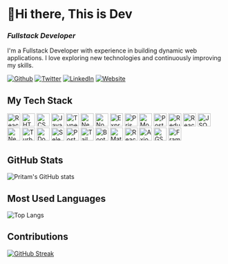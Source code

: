 # 👋Hi there, This is Dev
### <em>Fullstack Developer</em>
I'm a Fullstack Developer with experience in building dynamic web applications. I love exploring new technologies and continuously improving my skills. 
<p>
  <a href="mailto:mishradev222004@gmail.com" target="_blank"><img alt="Github" src="https://img.shields.io/badge/Gmail-%2312100E.svg?&style=for-the-badge&logo=Gmail&logoColor=white" /></a> 
  <a href="https://twitter.com/DevMishra947219" target="_blank"><img alt="Twitter" src="https://img.shields.io/badge/twitter-ffffff.svg?&style=for-the-badge&logo=X&logoColor=black" /></a> 
  <a href="https://www.linkedin.com/in/mishradev1/" target="_blank"><img alt="LinkedIn" src="https://img.shields.io/badge/linkedin-%230077B5.svg?&style=for-the-badge&logo=linkedin&logoColor=white" /></a> 
  <a href="https://portfolio-website" target="_blank"><img alt="Website" src="https://img.shields.io/badge/Website-000000.svg?&style=for-the-badge&logo=Google-chrome&logoColor=white&backgroundColor=black" /></a>
</p>

## My Tech Stack
<p>
  <img alt="React" src="https://img.shields.io/badge/-React-45b8d8?style=flat-square&logo=react&logoColor=white" height="30px" />
<img alt="HTML" src="https://img.shields.io/badge/-HTML-E34F26?style=flat-square&logo=html5&logoColor=white" height="30px" />
<img alt="CSS" src="https://img.shields.io/badge/-CSS-1572B6?style=flat-square&logo=css3&logoColor=white" height="30px" />
<img alt="JavaScript" src="https://img.shields.io/badge/-JavaScript-F7DF1E?style=flat-square&logo=javascript&logoColor=black" height="30px" />
<img alt="TypeScript" src="https://img.shields.io/badge/-TypeScript-3178C6?style=flat-square&logo=typescript&logoColor=white" height="30px" />
<img alt="Next JS" src="https://img.shields.io/badge/-Next%20JS-000000?style=flat-square&logo=next.js&logoColor=white" height="30px" />
<img alt="Node.js" src="https://img.shields.io/badge/-Node.js-339933?style=flat-square&logo=node.js&logoColor=white" height="30px" />
<img alt="Express" src="https://img.shields.io/badge/-Express-000000?style=flat-square&logo=express&logoColor=white" height="30px" />
<img alt="Prisma" src="https://img.shields.io/badge/-Prisma-2D3748?style=flat-square&logo=prisma&logoColor=white" height="30px" />
<img alt="MongoDB" src="https://img.shields.io/badge/-MongoDB-47A248?style=flat-square&logo=mongodb&logoColor=white" height="30px" />
<img alt="PostgreSQL" src="https://img.shields.io/badge/-PostgreSQL-336791?style=flat-square&logo=postgresql&logoColor=white" height="30px" />
<img alt="Redux" src="https://img.shields.io/badge/-Redux-764ABC?style=flat-square&logo=redux&logoColor=white" height="30px" />
<img alt="React Query" src="https://img.shields.io/badge/-React%20Query-FF4154?style=flat-square&logo=react-query&logoColor=white" height="30px" />
<img alt="JSON Web Tokens" src="https://img.shields.io/badge/-JSON%20Web%20Tokens-000000?style=flat-square&logo=json-web-tokens&logoColor=white" height="30px" />
<img alt="NextAuth" src="https://img.shields.io/badge/-NextAuth-000000?style=flat-square&logo=nextauth.js&logoColor=white" height="30px" />
<img alt="Turborepo" src="https://img.shields.io/badge/-Turborepo-E3E3E3?style=flat-square&logo=turborepo&logoColor=black" height="30px" />
<img alt="Docker" src="https://img.shields.io/badge/-Docker-2496ED?style=flat-square&logo=docker&logoColor=white" height="30px" />
<img alt="Selenium" src="https://img.shields.io/badge/-selenium-%43B02A?style=for-the-badge&logo=selenium&logoColor=white" height="30px" />
<img alt="Postman" src="https://img.shields.io/badge/-Postman-FF6C37?style=flat-square&logo=postman&logoColor=white" height="30px" />
<img alt="Tailwind CSS" src="https://img.shields.io/badge/-Tailwind%20CSS-06B6D4?style=flat-square&logo=tailwind-css&logoColor=white" height="30px" />
<img alt="Bootstrap" src="https://img.shields.io/badge/-Bootstrap-7952B3?style=flat-square&logo=bootstrap&logoColor=white" height="30px" />
<img alt="Material-UI" src="https://img.shields.io/badge/-Material--UI-0081CB?style=flat-square&logo=mui&logoColor=white" height="30px" />
<img alt="React Icons" src="https://img.shields.io/badge/-React%20Icons-61DAFB?style=flat-square&logo=react-icons&logoColor=white" height="30px" />
<img alt="Axios" src="https://img.shields.io/badge/-Axios-5A29E4?style=flat-square&logo=axios&logoColor=white" height="30px" />
<img alt="GSAP" src="https://img.shields.io/badge/-GSAP-88CE02?style=flat-square&logo=greensock&logoColor=white" height="30px" />
<img alt="Framer Motion" src="https://img.shields.io/badge/-Framer%20Motion-0055FF?style=flat-square&logo=framer&logoColor=white" height="30px" />
</p>

## GitHub Stats
![Pritam's GitHub stats](https://github-readme-stats.vercel.app/api?username=mishradev1&show_icons=true&theme=radical)

## Most Used Languages
![Top Langs](https://github-readme-stats.vercel.app/api/top-langs/?username=mishradev1&layout=compact&theme=radical)

## Contributions
[![GitHub Streak](https://streak-stats.demolab.com/?user=mishradedv1&theme=radical)](https://git.io/streak-stats)
